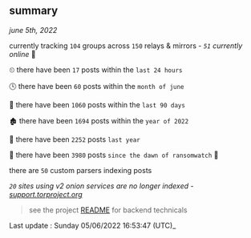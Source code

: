
## summary
_june 5th, 2022_

currently tracking `104` groups across `150` relays & mirrors - _`51` currently online_ 📡

⏲ there have been `17` posts within the `last 24 hours`

🕓 there have been `60` posts within the `month of june`

📅 there have been `1060` posts within the `last 90 days`

🏚 there have been `1694` posts within the `year of 2022`

🚀 there have been `2252` posts `last year`

🦕 there have been `3980` posts `since the dawn of ransomwatch` 🐣

there are `50` custom parsers indexing posts

_`20` sites using v2 onion services are no longer indexed - [support.torproject.org](https://support.torproject.org/onionservices/v2-deprecation/)_

> see the project [README](https://github.com/jmousqueton/ransomwatch#readme) for backend technicals



Last update : Sunday 05/06/2022 16:53:47 (UTC)_


